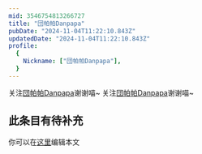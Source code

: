 ```yaml
---
mid: 3546754813266727
title: "団帕帕Danpapa"
pubDate: "2024-11-04T11:22:10.843Z"
updatedDate: "2024-11-04T11:22:10.843Z"
profile:
  {
    Nickname: ["団帕帕Danpapa"],
  }
---
```


关注[団帕帕Danpapa](https://space.bilibili.com/3546754813266727)谢谢喵~ 关注[団帕帕Danpapa](https://space.bilibili.com/3546754813266727)谢谢喵~

## 此条目有待补充
你可以在[这里](https://github.com/Yuhanawa/VTuber.ICU-Content/edit/master/v/団帕帕Danpapa/index.md)编辑本文
